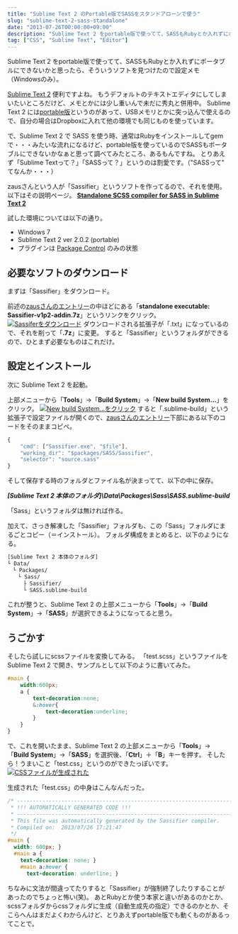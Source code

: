```yaml
---
title: "Sublime Text 2 のPortable版でSASSをスタンドアローンで使う"
slug: "sublime-text-2-sass-standalone"
date: "2013-07-26T00:00:00+09:00"
description: "Sublime Text 2 をportable版で使ってて、SASSもRubyとか入れずにポータブルにできないかと思ったら、そういうソフトを見つけたので設定メモ"
tag: ["CSS", "Sublime Text", "Editor"]
---
```


Sublime Text 2 をportable版で使ってて、SASSもRubyとか入れずにポータブルにできないかと思ったら、そういうソフトを見つけたので設定メモ（Windowsのみ）。

<!--more-->

<a href="http://www.sublimetext.com/" target="_blank">Sublime Text 2</a> 便利ですよね。
もうデフォルトのテキストエディタにしてしまいたいところだけど、メモとかには少し重いんで未だに秀丸と併用中。
Sublime Text 2 には<a href="http://www.sublimetext.com/2" target="_blank">portable版</a>というのがあって、USBメモリとかに突っ込んで使えるので、自分の場合はDropboxに入れて他の環境でも同じものを使っています。

で、Sublime Text 2 で SASS を使う時、通常はRubyをインストールしてgemで・・・みたいな流れになるけど、portable版を使っているのでSASSもポータブルにできないかなぁと思って調べてみたところ、あるもんですね。
とりあえず「Sublime Textって？」「SASSって？」というのは割愛です。（"SASSって" てなんか・・・）

zausさんという人が「Sassifier」というソフトを作ってるので、それを使用。
以下はその説明ページ。
<a href="http://drzaus.com/snippet/standalone-scss-compiler-for-sass-in-sublime-text-2" target="_blank"><strong>Standalone SCSS compiler for SASS in Sublime Text 2</strong></a>

試した環境については以下の通り。

- Windows 7
- Sublime Text 2 ver 2.0.2 (portable)
- プラグインは <a href="http://wbond.net/sublime_packages/package_control" target="_blank">Package Control</a> のみの状態</li>


## 必要なソフトのダウンロード

まずは「Sassifier」をダウンロード。

前述の<a href="http://drzaus.com/snippet/standalone-scss-compiler-for-sass-in-sublime-text-2" target="_blank">zausさんのエントリー</a>の中ほどにある「<strong>standalone executable: Sassifier-v1p2-addin.7z</strong>」というリンクをクリック。
<a href="http://lh4.ggpht.com/-zStLRjxrMCs/UfIq1gU_K-I/AAAAAAAADUw/R3SsUjudaaY/s570/2013-07-26_161328.png" target="_blank"><img class="aligncenter" alt="Sassiferをダウンロード" src="http://lh4.ggpht.com/-zStLRjxrMCs/UfIq1gU_K-I/AAAAAAAADUw/R3SsUjudaaY/s570/2013-07-26_161328.png" /></a>
ダウンロードされる拡張子が「.txt」になっているので、それを削って「<strong>.7z</strong>」に変更。
すると「Sassifier」というフォルダができるので、ひとまず必要なものはこれだけ。


## 設定とインストール

次に Sublime Text 2 を起動。

上部メニューから「<strong>Tools</strong>」→「<strong>Build System</strong>」→「<strong>New build System…</strong>」をクリック。
<a href="http://lh3.ggpht.com/-xe3nYEk3xuE/UfIq2T7Dy2I/AAAAAAAADU4/aocJFypPvFk/s617/2013-07-26_161757.png" target="_blank"><img class="aligncenter" alt="New build System…をクリック" src="http://lh3.ggpht.com/-xe3nYEk3xuE/UfIq2T7Dy2I/AAAAAAAADU4/aocJFypPvFk/s617/2013-07-26_161757.png" /></a>
すると「.sublime-build」という拡張子で設定ファイルが開くので、<a href="http://drzaus.com/snippet/standalone-scss-compiler-for-sass-in-sublime-text-2" target="_blank">zausさんのエントリー</a>下部にある以下のコードをそのままコピペ。

```js
{
	"cmd": ["Sassifier.exe", "$file"],
	"working_dir": "$packages/SASS/Sassifier",
	"selector": "source.sass"
}
```

そして保存する時のフォルダとファイル名が決まってて、以下の中に保存。

***[Sublime Text 2 本体のフォルダ]\Data\Packages\Sass\SASS.sublime-build***

「Sass」というフォルダは無ければ作る。

加えて、さっき解凍した「Sassifier」フォルダも、この「Sass」フォルダにまるごとコピー（＝インストール）。
フォルダ構成をまとめると、以下のようになる。

```txt
[Sublime Text 2 本体のフォルダ]
└ Data/
　└ Packages/
　　└ Sass/
　　　├ Sassifier/
　　　└ SASS.sublime-build
```

これが整うと、Sublime Text 2 の上部メニューから「<strong>Tools</strong>」→「<strong>Build System</strong>」→「<strong>SASS</strong>」が選択できるようになってると思う。


## うごかす

そしたら試しにscssファイルを変換してみる。
「test.scss」というファイルを Sublime Text 2 で開き、サンプルとして以下のように書いてみた。

```css
#main {
	width:600px;
	a {
		text-decoration:none;
		&:hover{
			text-decoration:underline;
		}
	}
}
```

で、これを開いたまま、Sublime Text 2 の上部メニューから「<strong>Tools</strong>」→「<strong>Build System</strong>」→「<strong>SASS</strong>」を選択後、「<strong>Ctrl</strong>」＋「<strong>B</strong>」キーを押す。
そしたら！うまいこと「test.css」というのができたっぽいです。
<a href="http://lh5.ggpht.com/-rOWu-NZCVEc/UfIyDO5u-AI/AAAAAAAADVk/AMcmf9RzgHk/s593/2013-07-26_172332.png" target="_blank"><img class="aligncenter" alt="CSSファイルが生成された" src="http://lh5.ggpht.com/-rOWu-NZCVEc/UfIyDO5u-AI/AAAAAAAADVk/AMcmf9RzgHk/s593/2013-07-26_172332.png" /></a>

生成された「test.css」の中身はこんなんだった。

```css
/* -------------------------------------------------------------------------
 * !!! AUTOMATICALLY GENERATED CODE !!!
 * -------------------------------------------------------------------------
 * This file was automatically generated by the Sassifier compiler.
 * Compiled on:  2013/07/26 17:21:47
 */
#main {
  width: 600px; }
  #main a {
    text-decoration: none; }
    #main a:hover {
      text-decoration: underline; }
```

ちなみに文法が間違ってたりすると「Sassifier」が強制終了したりすることがあったのでちょっと怖い(笑)。
あとRubyとか使う本家と違いがあるのかとか、scssフォルダからcssフォルダに生成（自動生成先の指定）できるのかとか、そこらへんはまだよくわからんけど、とりあえずportable版でも動くものがあるってことで。
